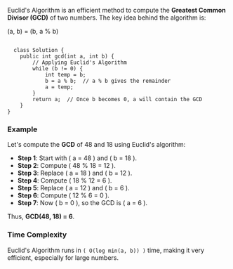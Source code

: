 Euclid's Algorithm is an efficient method to compute the **Greatest Common Divisor (GCD)** of two numbers. The key idea behind the algorithm is:

(a, b) = (b, a % b)

```
  
  class Solution {
    public int gcd(int a, int b) {
        // Applying Euclid's Algorithm
        while (b != 0) {
            int temp = b;
            b = a % b;  // a % b gives the remainder
            a = temp;
        }
        return a;  // Once b becomes 0, a will contain the GCD
    }
}
```

### Example

Let's compute the **GCD** of 48 and 18 using Euclid's algorithm:

- **Step 1**: Start with \( a = 48 \) and \( b = 18 \).
- **Step 2**: Compute \( 48 \% 18 = 12 \).
- **Step 3**: Replace \( a = 18 \) and \( b = 12 \).
- **Step 4**: Compute \( 18 \% 12 = 6 \).
- **Step 5**: Replace \( a = 12 \) and \( b = 6 \).
- **Step 6**: Compute \( 12 \% 6 = 0 \).
- **Step 7**: Now \( b = 0 \), so the GCD is \( a = 6 \).

Thus, **GCD(48, 18) = 6**.

### Time Complexity

Euclid's Algorithm runs in `( O(log min(a, b)) )` time, making it very efficient, especially for large numbers.


